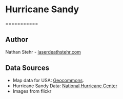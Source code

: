 # Hurricane Sandy
===========


## Author

Nathan Stehr - [laserdeathstehr.com](http://laserdeathstehr.com)

## Data Sources

* Map data for USA: [Geocommons](http://geocommons.com/overlays/21424).
* Hurricane Sandy Data: [National Hurricane Center](http://www.nhc.noaa.gov/gis/archive_besttrack.php)
* Images from flickr

